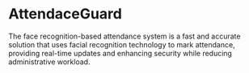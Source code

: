 # AttendaceGuard
 The face recognition-based attendance system is a fast and accurate solution that uses facial recognition technology to mark attendance, providing real-time updates and enhancing security while reducing administrative workload.
